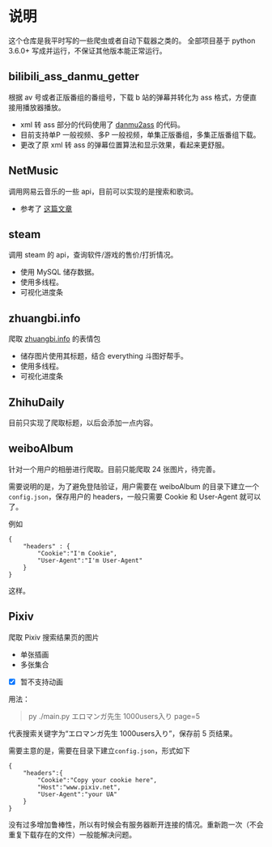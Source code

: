 # 说明

这个仓库是我平时写的一些爬虫或者自动下载器之类的。
全部项目基于 python 3.6.0+ 写成并运行，不保证其他版本能正常运行。

## bilibili_ass_danmu_getter

根据 av 号或者正版番组的番组号，下载 b 站的弹幕并转化为 ass 格式，方便直接用播放器播放。

+ xml 转 ass 部分的代码使用了 [danmu2ass](https://danmu2ass.codeplex.com/) 的代码。
+ 目前支持单P 一般视频、多P 一般视频，单集正版番组，多集正版番组下载。
+ 更改了原 xml 转 ass 的弹幕位置算法和显示效果，看起来更舒服。

## NetMusic

调用网易云音乐的一些 api，目前可以实现的是搜索和歌词。

+ 参考了 [这篇文章](http://moonlib.com/606.html)

## steam

调用 steam 的 api，查询软件/游戏的售价/打折情况。

+ 使用 MySQL 储存数据。
+ 使用多线程。
+ 可视化进度条

## zhuangbi.info

爬取 [zhuangbi.info](https://www.zhuangbi.info/) 的表情包

+ 储存图片使用其标题，结合 everything 斗图好帮手。
+ 使用多线程。
+ 可视化进度条

## ZhihuDaily

目前只实现了爬取标题，以后会添加一点内容。

## weiboAlbum

针对一个用户的相册进行爬取。目前只能爬取 24 张图片，待完善。

需要说明的是，为了避免登陆验证，用户需要在 weiboAlbum 的目录下建立一个`config.json`，保存用户的 headers，一般只需要 Cookie 和 User-Agent 就可以了。

例如
>>>
    {
        "headers" : {
            "Cookie":"I'm Cookie",
            "User-Agent":"I'm User-Agent"
        }
    }

这样。

## Pixiv

爬取 Pixiv 搜索结果页的图片

* 单张插画
* 多张集合
* [x] 暂不支持动画

用法：
> py ./main.py エロマンガ先生 1000users入り page=5

代表搜索关键字为“エロマンガ先生 1000users入り”，保存前 5 页结果。

需要主意的是，需要在目录下建立`config.json`，形式如下

    {
        "headers":{
            "Cookie":"Copy your cookie here",
            "Host":"www.pixiv.net",
            "User-Agent":"your UA"
        }
    }

没有过多增加鲁棒性，所以有时候会有服务器断开连接的情况。重新跑一次（不会重复下载存在的文件）一般能解决问题。